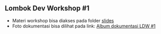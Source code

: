 ## Lombok Dev Workshop #1

- Materi workshop bisa diakses pada folder [slides](https://github.com/LombokDev/Workshop001/tree/master/slides)
- Foto dokumentasi bisa dilihat pada link: [Album dokumentasi LDW #1](https://www.flickr.com/photos/137504979@N06/sets/72157695346614611)
